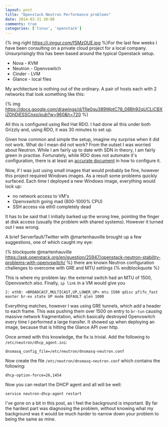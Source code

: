 ```yaml
---
layout: post
title: "Openstack Neutron Performance problems"
date: 2014-03-31 20:08
comments: true
categories: ['linux', 'openstack']
---
```

{% img right https://i.imgur.com/fSMzOUE.jpg %}For the last few weeks I have been consulting on a private cloud project for a local company. Unsurprisingly this has been based around the typical Openstack setup.

 - Nova - KVM
 - Neutron - Openvswitch
 - Cinder - LVM
 - Glance - local files

<!-- more -->

My architecture is nothing out of the ordinary. A pair of hosts each with 2 networks that look something like this:

{% img https://docs.google.com/drawings/d/11le0qu389WptC78_08Bh92qUCLiCBXiZOhDiESSCnxo/pub?w=960&h=720 %}

All this is configured using Red Hat RDO. I had done all this under both Grizzly and, using RDO, it was 30 minutes to set up.

Given how common and simple the setup, imagine my surprise when it did not work. What do I mean did not work? From the outset I was worried about Neutron. While I am fairly up to date with SDN in theory, I am fairly green in practise. Fortunately, while RDO does not automate it's configuration, there is at least an [accurate document](https://openstack.redhat.com/Neutron_with_existing_external_network) in how to configure it.

Now, if I was just using small images that would probably be fine, however this project required Windows images. As a result some problems quickly surfaced. Each time I deployed a new Windows image, everything would lock up:

- no network access to VM's
- Openvswitch going mad (800-1000% CPU)
- SSH access via eth0 completely dead

It has to be said that I initially barked up the wrong tree, pointing the finger at disk access (usually the problem with shared systems). However it turned out I was wrong.

A brief Serverfault/Twitter with @martenhauville brought up a few suggestions, one of which caught my eye:

{% blockquote @martenhauville https://ask.openstack.org/en/question/25947/openstack-neutron-stability-problems-with-openvswitch/ %}
there are known Neutron configuration challenges to overcome with GRE and MTU settings
{% endblockquote %}

This is where my problem lay: the external switch had an MTU of 1500, Openvswitch also. Finally, `ip link` in a VM would give you

    2: eth0: <BROADCAST,MULTICAST,UP,LOWER_UP> mtu 1500 qdisc pfifo_fast master br-ex state UP mode DEFAULT qlen 1000

Everything matches, however I was using GRE tunnels, which add a header to each frame. This was pushing them over 1500 on entry to `br-tun` causing massive network fragmentation, which basically destroyed Openvswitch every time I performed a large transfer. It showed up when deploying an image, because that is hitting the Glance API over http.

Once armed with this knowledge, the fix is trivial. Add the following to `/etc/neutron/dhcp_agent.ini`:

    dnsmasq_config_file=/etc/neutron/dnsmasq-neutron.conf

Now create the file `/etc/neutron/dnsmasq-neutron.conf` which contains the following:

    dhcp-option-force=26,1454

Now you can restart the DHCP agent and all will be well:

    service neutron-dhcp-agent restart

I've gone on a bit in this post, as I feel the background is important. By far the hardest part was diagnosing the problem, without knowing what my background was it would be much harder to narrow down your problem to being the same as mine.
